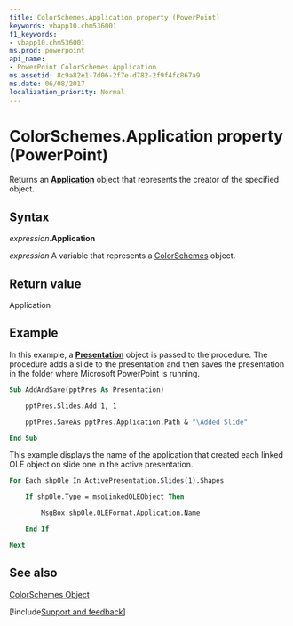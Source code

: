 ```yaml
---
title: ColorSchemes.Application property (PowerPoint)
keywords: vbapp10.chm536001
f1_keywords:
- vbapp10.chm536001
ms.prod: powerpoint
api_name:
- PowerPoint.ColorSchemes.Application
ms.assetid: 8c9a82e1-7d06-2f7e-d782-2f9f4fc867a9
ms.date: 06/08/2017
localization_priority: Normal
---
```



# ColorSchemes.Application property (PowerPoint)

Returns an  **[Application](PowerPoint.Application.md)** object that represents the creator of the specified object.


## Syntax

_expression_.**Application**

_expression_ A variable that represents a [ColorSchemes](PowerPoint.ColorSchemes.md) object.


## Return value

Application


## Example

In this example, a  **[Presentation](PowerPoint.Presentation.md)** object is passed to the procedure. The procedure adds a slide to the presentation and then saves the presentation in the folder where Microsoft PowerPoint is running.


```vb
Sub AddAndSave(pptPres As Presentation)

    pptPres.Slides.Add 1, 1

    pptPres.SaveAs pptPres.Application.Path & "\Added Slide"

End Sub
```

This example displays the name of the application that created each linked OLE object on slide one in the active presentation.




```vb
For Each shpOle In ActivePresentation.Slides(1).Shapes

    If shpOle.Type = msoLinkedOLEObject Then

        MsgBox shpOle.OLEFormat.Application.Name

    End If

Next
```


## See also


[ColorSchemes Object](PowerPoint.ColorSchemes.md)

[!include[Support and feedback](~/includes/feedback-boilerplate.md)]
